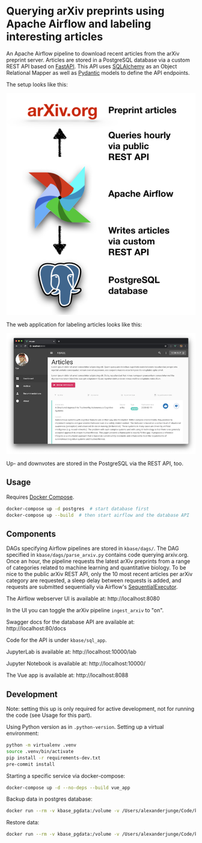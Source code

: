 # Querying arXiv preprints using Apache Airflow and labeling interesting articles

An Apache Airflow pipeline to
download recent articles from the arXiv preprint server.
Articles are stored in a PostgreSQL database via a
custom REST API based on [FastAPI](https://github.com/tiangolo/fastapi).
This API uses [SQLAlchemy](https://www.sqlalchemy.org) as an Object Relational Mapper
as well as [Pydantic](https://github.com/samuelcolvin/pydantic/) models to define the API endpoints.

The setup looks like this:

![Overview](https://github.com/JungeAlexander/kbase/blob/arxiv_airflow_fastapi_psql/doc/img/overview.png)

The web application for labeling articles looks like this:

![UI](https://github.com/JungeAlexander/kbase/blob/user_ratings/doc/img/vue_app_ui.png)

Up- and downvotes are stored in the PostgreSQL via the REST API, too.

## Usage

Requires [Docker Compose](https://docs.docker.com/compose/install/).

```sh
docker-compose up -d postgres  # start database first
docker-compose up --build  # then start airflow and the database API
```

## Components

DAGs specifying Airflow pipelines are stored in `kbase/dags/`.
The DAG specified in `kbase/dags/parse_arxiv.py` contains code querying arxiv.org.
Once an hour, the pipeline requests the latest arXiv preprints from a range of categories
related to machine learning and quantitative biology.
To be nice to the public arXiv REST API, only the 10 most recent articles per arXiv category
are requested, a sleep delay between requests is added, and requests are submitted sequentially
via Airflow's
[SequentialExecutor](https://airflow.apache.org/docs/stable/_api/airflow/executors/index.html#airflow.executors.SequentialExecutor).

The Airflow webserver UI is available at: http://localhost:8080

In the UI you can toggle the arXiv pipeline `ingest_arxiv` to "on".

Swagger docs for the database API are available at: http://localhost:80/docs

Code for the API is under `kbase/sql_app`.

JupyterLab is available at: http://localhost:10000/lab

Jupyter Notebook is available at: http://localhost:10000/

The Vue app is available at: http://localhost:8088

## Development

Note: setting this up is only required for active development, not for running the code (see Usage for this part).

Using Python version as in `.python-version`.
Setting up a virtual environment:

```sh
python -m virtualenv .venv
source .venv/bin/activate
pip install -r requirements-dev.txt
pre-commit install
```

Starting a specific service via docker-compose:

```sh
docker-compose up -d --no-deps --build vue_app
```

Backup data in postgres database:

```sh
docker run --rm -v kbase_pgdata:/volume -v /Users/alexanderjunge/Code/kbase/mybackup:/backup alpine tar -cjf /backup/pgdata_archive.tar.bz2 -C /volume ./
```

Restore data:

```sh
docker run --rm -v kbase_pgdata:/volume -v /Users/alexanderjunge/Code/kbase/mybackup:/backup alpine sh -c "rm -rf /volume/* /volume/.* ; tar -C /volume/ -xjf /backup/pgdata_archive.tar.bz2"
```